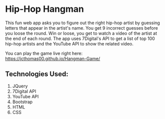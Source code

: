 # Hip-Hop Hangman

This fun web app asks you to figure out the right hip-hop artist by guessing letters that appear in the artist's name. You get 9 incorrect guesses before you loose the round. Win or loose, you get to watch a video of the artist at the end of each round. The app uses 7Digital's API to get a list of top 100 hip-hop artists and the YouTube API to show the related video.

You can play the game live right here: https://jcthomas00.github.io/Hangman-Game/

## Technologies Used:

1. JQuery
2. 7Digital API
3. YouTube API
4. Bootstrap
5. HTML
6. CSS
